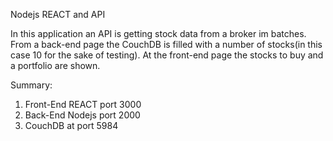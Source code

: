 Nodejs REACT and API

In this application an API is getting stock data from a broker im batches.
From a back-end page the CouchDB is filled with a number of stocks(in this case 10 for the sake of testing). At the front-end page the stocks to buy and a portfolio are shown.

Summary:
1. Front-End REACT port 3000
2. Back-End Nodejs port 2000
3. CouchDB at port 5984